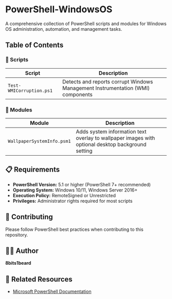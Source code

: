 # PowerShell-WindowsOS

A comprehensive collection of PowerShell scripts and modules for Windows OS administration, automation, and management tasks.

## Table of Contents

### 📁 Scripts
| Script | Description |
|--------|-------------|
| `Test-WMICorruption.ps1` | Detects and reports corrupt Windows Management Instrumentation (WMI) components |

### 📁 Modules
| Module | Description |
|--------|-------------|
| `WallpaperSystemInfo.psm1` | Adds system information text overlay to wallpaper images with optional desktop background setting |

## 📋 Requirements

- **PowerShell Version:** 5.1 or higher (PowerShell 7+ recommended)
- **Operating System:** Windows 10/11, Windows Server 2016+
- **Execution Policy:** RemoteSigned or Unrestricted
- **Privileges:** Administrator rights required for most scripts

## 🤝 Contributing

Please follow PowerShell best practices when contributing to this repository.

## 👨‍💻 Author

**8bits1beard**

## 🔗 Related Resources

- [Microsoft PowerShell Documentation](https://docs.microsoft.com/en-us/powershell/)